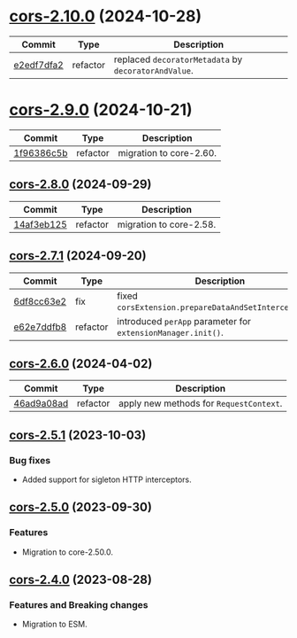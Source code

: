 <a name="cors-2.10.0"></a>
# [cors-2.10.0](https://github.com/ditsmod/ditsmod/releases/tag/cors-2.10.0) (2024-10-28)

| Commit | Type | Description |
| -- | -- | -- |
| [e2edf7dfa2](https://github.com/ditsmod/ditsmod/commit/e2edf7dfa237fdc5) | refactor | replaced `decoratorMetadata` by `decoratorAndValue`. |

<a name="cors-2.9.0"></a>
# [cors-2.9.0](https://github.com/ditsmod/ditsmod/releases/tag/cors-2.9.0) (2024-10-21)

| Commit | Type | Description |
| -- | -- | -- |
| [1f96386c5b](https://github.com/ditsmod/ditsmod/commit/1f96386c5b58b9987) | refactor | migration to core-2.60. |

<a name="cors-2.8.0"></a>
## [cors-2.8.0](https://github.com/ditsmod/ditsmod/releases/tag/cors-2.8.0) (2024-09-29)

| Commit | Type | Description |
| -- | -- | -- |
| [14af3eb125](https://github.com/ditsmod/ditsmod/commit/14af3eb1256df917acf) | refactor | migration to core-2.58. |

<a name="cors-2.7.1"></a>
## [cors-2.7.1](https://github.com/ditsmod/ditsmod/releases/tag/cors-2.7.1) (2024-09-20)

| Commit | Type | Description |
| -- | -- | -- |
| [6df8cc63e2](https://github.com/ditsmod/ditsmod/commit/6df8cc63e2f5857) | fix | fixed `corsExtension.prepareDataAndSetInterceptors()`. |
| [e62e7ddfb8](https://github.com/ditsmod/ditsmod/commit/e62e7ddfb8c690) | refactor | introduced `perApp` parameter for `extensionManager.init()`. |

<a name="cors-2.6.0"></a>
## [cors-2.6.0](https://github.com/ditsmod/ditsmod/releases/tag/cors-2.6.0) (2024-04-02)

| Commit | Type | Description |
| -- | -- | -- |
| [46ad9a08ad](https://github.com/ditsmod/ditsmod/commit/46ad9a08ad47176fc4886186b14ea656c019fea4) | refactor | apply new methods for `RequestContext`. |

<a name="cors-2.5.1"></a>
## [cors-2.5.1](https://github.com/ditsmod/ditsmod/releases/tag/cors-2.5.1) (2023-10-03)

### Bug fixes

- Added support for sigleton HTTP interceptors.

<a name="cors-2.5.0"></a>
## [cors-2.5.0](https://github.com/ditsmod/ditsmod/releases/tag/cors-2.5.0) (2023-09-30)

### Features

- Migration to core-2.50.0.

<a name="cors-2.4.0"></a>
## [cors-2.4.0](https://github.com/ditsmod/ditsmod/releases/tag/cors-2.4.0) (2023-08-28)

### Features and Breaking changes

- Migration to ESM.
